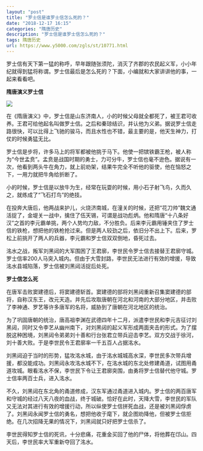 ```yaml
---
layout: "post"
title: "罗士信是谁罗士信怎么死的？"
date: "2018-12-17 16:15"
categories: "隋唐历史"
description: "罗士信是谁罗士信怎么死的？"
tags: 隋唐历史
url: https://www.y5000.com/zgls/st/10771.html
---
```






罗士信有天下第一猛的称呼，早年跟随张须陀，消灭了齐郡的农民起义军，小小年纪就得到猛将称谓。罗士信最后是怎么死的？下面，小编就和大家讲讲他的事，一起来看看吧。

**隋唐演义罗士信**

![](https://img.y5000.com/uploads/allimg/170114/1F44L0Y-0.jpg)

在《隋唐演义》中，罗士信是山东济南人，小的时候父母就全都死了，被王君可收养。王君可给他起名叫做罗士信。之后和秦琼结识，并认他为义弟。据说罗士信走路很快，可以比得上飞驰的骏马，而且水性也不错，最主要的是，他天生神力，打仗的时候勇猛无比。

罗士信是步将，许多马上的将军都被他挑于马下。他使一把镔铁霸王枪，被人称为“今世孟贲”。孟贲是战国时期的勇士，力可分牛，罗士信也毫不逊色。据说有一次，他看到两头牛在角力，就上前劝架，结果牛完全不听他的驱使，他在恼怒之下，一用力就把牛角给折断了。

小的时候，罗士信是以放牛为生，经常在玩耍的时候，用小石子射飞鸟，久而久之，就练成了“飞石打鸟”的绝技。

在投奔大唐后，他两战来护儿，火烧济南城，在潼关的时候，还把“花刀帅”魏文通活捉了，金堤关一战中，擒住了伍天锡，可谓是战功彪炳。他和隋唐“十八条好汉”之首的李元霸单挑，两个人势均力敌，不分胜负。后来李元霸用锤夹住了罗士信的铁枪，想把他的铁枪抢过来。但是两人较劲之后，依旧分不出上下。后来，罗松上前挑开了两人的兵器，李元霸和罗士信双双倒地，昏死过去。

洺水之战，叛军刘黑闼的大军围困了王君廓，李世民令罗士信去接替王君廓守城。罗士信率200人马突入城内。但由于大雪封路，李世民无法进行有效的增援，导致洺水县城陷落，罗士信被刘黑闼活捉后处死。

**罗士信怎么死**

在唐军击败窦建德后，将窦建德斩首。窦建德的部将刘黑闼重新召集窦建德的部将，自称汉东王，改元天造。并先后攻取唐朝在河北和河南的大部分地区，并击败了李神通、罗艺等许多唐军的名将，威胁到了唐朝在河北地区的统治。

为了巩固唐朝的统治，唐高祖李渊在武德四年十二月，派遣李世民和李元吉征讨刘黑闼，同时又令李艺从幽州南下，对刘黑闼的起义军形成两面夹击的形式。为了摆脱这种困境，刘黑闼令弟弟刘十善和行台张君立带兵迎击李艺。双方交战于徐河，刘十善大败。于是李世民令王君廓率一千五百人占据洺水。

刘黑闼迫于当时的形势，猛攻洺水城，由于洺水城城高水深，李世民多次带兵增援，都没能成功。刘黑闼永攻洺水城不下，在洺水城的东北处修建甬道，试图用甬道攻城。眼看洺水不保，李世民下令让王君廓突围，由勇将罗士信替代他守城。罗士信率两百士兵，进入洺水。

不久，刘黑闼在东北角的甬道修成，汉东军通过甬道进入城内。罗士信的两百唐军和守城的经过八天八夜的血战，终于城破。恰好在此时，天降大雪，李世民的军队又无法对其进行有效的增援行动，所以纵使罗士信拼死血战，还是被刘黑闼俘虏了。刘黑闼永闻罗士信的勇名，想把他收于麾下，就企图劝降他，但被罗士信拒绝。在几次招降无果的情况下，刘黑闼就只好把罗士信杀了。

李世民得知罗士信的死讯，十分悲痛，花重金买回了他的尸体，将他葬在邙山。四天后，李世民率大军重新夺回了洺水。
